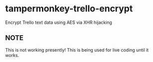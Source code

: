 # tampermonkey-trello-encrypt
Encrypt Trello text data using AES via XHR hijacking

## NOTE
This is not working presently! This is being used for live coding until it works.